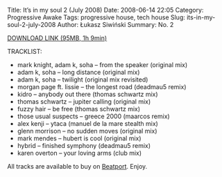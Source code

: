 Title: It’s in my soul 2 (July 2008) 
Date: 2008-06-14 22:05
Category: Progressive Awake
Tags: progressive house, tech house
Slug: its-in-my-soul-2-july-2008
Author: Łukasz Siwiński
Summary: No. 2

<a href ="https://drive.google.com/file/d/0B_4_ynm06YZISVpHOGdEckxqTmM/edit?usp=sharing" 
    title="Progressive Awake - It’s in my soul 2 (July 2008)" target="_blank">
DOWNLOAD LINK (95MB, 1h 9min)
</a>

TRACKLIST:  

* mark knight, adam k, soha – from the speaker (original mix)
* adam k, soha – long distance (original mix)
* adam k, soha – twilight (original mix revisited)
* morgan page ft. lissie – the longest road (deadmau5 remix)
* kidro – anybody out there (thomas schwartz mix)
* thomas schwartz – jupiter calling (original mix)
* fuzzy hair – be free (thomas schwartz mix)
* those usual suspects – greece 2000 (maarcos remix)
* alex kenji – ytaca (manuel de la mare stealth mix)
* glenn morrison – no sudden moves (original mix)
* mark mendes – hubert is cool (original mix)
* hybrid – finished symphony (deadmau5 remix)
* karen overton – your loving arms (club mix)

All tracks are available to buy on <a href="http://beatport.com" target="_blank">Beatport</a>.
Enjoy.